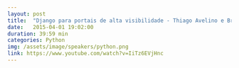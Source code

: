 ```yaml
---
layout: post
title:  "Django para portais de alta visibilidade - Thiago Avelino e Bruno Rocha"
date:   2015-04-01 19:02:00
duration: 39:59 min
categories: Python
img: /assets/image/speakers/python.png
link: https://www.youtube.com/watch?v=IiTz6EVjHnc
---
```


